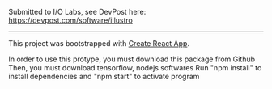 Submitted to I/O Labs, see DevPost here: https://devpost.com/software/illustro


---


This project was bootstrapped with [Create React App](https://github.com/facebook/create-react-app).

In order to use this protype, you must download this package from Github
Then, you must download tensorflow, nodejs softwares
Run "npm install" to install dependencies and "npm start" to activate program

